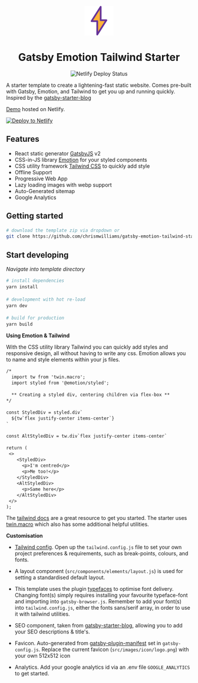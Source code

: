 <p align="center">
  <img alt="Gatsby" src="./src/images/icon/logo.png" width="80" />
</p>
<h1 align="center">
  Gatsby Emotion Tailwind Starter
</h1>

<p align="center">
  <img src="https://api.netlify.com/api/v1/badges/55304957-dc11-4f85-9975-157021aa405a/deploy-status" alt="Netlify Deploy Status">
</p>

A starter template to create a lightening-fast static website. Comes pre-built with Gatsby, Emotion, and Tailwind to get you up and running quickly. Inspired by the [gatsby-starter-blog](https://github.com/gatsbyjs/gatsby-starter-blog)

[Demo](https://gatsby-emotion-tailwind-starter.netlify.app) hosted on Netlify.

[![Deploy to Netlify](https://www.netlify.com/img/deploy/button.svg)](https://app.netlify.com/start/deploy?repository=https://github.com/chrismwilliams/gatsby-emotion-tailwind-starter)

## Features

- React static generator [GatsbyJS](https://www.gatsbyjs.org/) v2
- CSS-in-JS library [Emotion](https://emotion.sh/) for your styled components
- CSS utility framework [Tailwind CSS](https://tailwindcss.com/docs/what-is-tailwind/) to quickly add style
- Offline Support
- Progressive Web App
- Lazy loading images with webp support
- Auto-Generated sitemap
- Google Analytics

## Getting started

```sh
# download the template zip via dropdown or
git clone https://github.com/chrismwilliams/gatsby-emotion-tailwind-starter.git
```

## Start developing

_Navigate into template directory_

```sh
# install dependencies
yarn install

# development with hot re-load
yarn dev

# build for production
yarn build
```

**Using Emotion & Tailwind**

With the CSS utility library Tailwind you can quickly add styles and responsive design, all without having to write any css. Emotion allows you to name and style elements within your js files.

```JSX
/*
  import tw from 'twin.macro';
  import styled from '@emotion/styled';

  ** Creating a styled div, centering children via flex-box **
*/

const StyledDiv = styled.div`
  ${tw`flex justify-center items-center`}
`

const AltStyledDiv = tw.div`flex justify-center items-center`

return (
 <>
    <StyledDiv>
      <p>I'm centred</p>
      <p>Me too!</p>
    </StyledDiv>
    <AltStyledDiv>
      <p>Same here</p>
    </AltStyledDiv>
 </>
);
```

The [tailwind docs](https://tailwindcss.com) are a great resource to get you started. The starter uses [twin.macro](https://github.com/ben-rogerson/twin.macro) which also has some additional helpful utilities.

**Customisation**

- [Tailwind config](https://tailwindcss.com/docs/configuration). Open up the `tailwind.config.js` file to set your own project preferences & requirements, such as break-points, colours, and fonts.

- A layout component (`src/components/elements/layout.js`) is used for setting a standardised default layout.

- This template uses the plugin [typefaces](https://github.com/KyleAMathews/typefaces/blob/master/README.md) to optimise font delivery. Changing font(s) simply requires installing your favourite typeface-font and importing into `gatsby-browser.js`. Remember to add your font(s) into `tailwind.config.js`, either the fonts sans/serif array, in order to use it with tailwind utilities.

- SEO component, taken from [gatsby-starter-blog](https://github.com/gatsbyjs/gatsby-starter-blog), allowing you to add your SEO descriptions & title's.

- Favicon. Auto-generated from [gatsby-plugin-manifest](https://github.com/gatsbyjs/gatsby/tree/master/packages/gatsby-plugin-manifest#readme) set in `gatsby-config.js`. Replace the current favicon (`src/images/icon/logo.png`) with your own 512x512 icon

- Analytics. Add your google analytics id via an .env file `GOOGLE_ANALYTICS` to get started.
